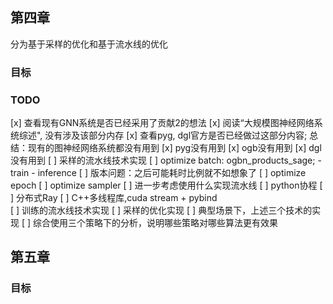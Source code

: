 
## 第四章

分为基于采样的优化和基于流水线的优化

### 目标

### TODO
[x] 查看现有GNN系统是否已经采用了贡献2的想法
    [x] 阅读“大规模图神经网络系统综述", 没有涉及该部分内存
    [x] 查看pyg, dgl官方是否已经做过这部分内容; 总结：现有的图神经网络系统都没有用到
        [x] pyg没有用到
        [x] ogb没有用到
        [x] dgl没有用到
[ ] 采样的流水线技术实现
    [ ] optimize batch: ogbn_products_sage;
        - train
        - inference
        [ ] 版本问题：之后可能耗时比例就不如想象了
    [ ] optimize epoch
    [ ] optimize sampler
    [ ] 进一步考虑使用什么实现流水线
        [ ] python协程
        [ ] 分布式Ray
        [ ] C++多线程库,cuda stream + pybind   
[ ] 训练的流水线技术实现
[ ] 采样的优化实现
[ ] 典型场景下，上述三个技术的实现
[ ] 综合使用三个策略下的分析，说明哪些策略对哪些算法更有效果

## 第五章

### 目标
